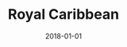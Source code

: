 ---
layout: site
title: "Royal Caribbean"
date: 2018-01-01
categories: [travel]
version: 4.3.1
major: 4
minor: 3
patch: 1
slug: royal-caribbean
link: https://secure.royalcaribbean.com/cruises/
permalink: /sites/:slug
---